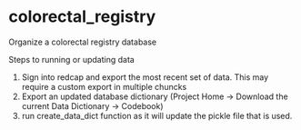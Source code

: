 # colorectal_registry
Organize a colorectal registry database

Steps to running or updating data

1. Sign into redcap and export the most recent set of data. This may require a custom export in multiple chuncks
2. Export an updated database dictionary (Project Home -> Download the current Data Dictionary -> Codebook)
3. run create_data_dict function as it will update the pickle file that is used.
